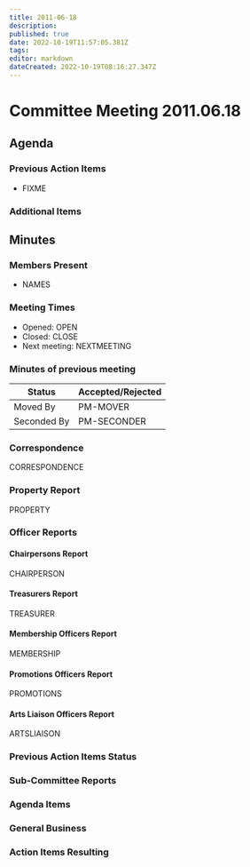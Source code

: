 ```yaml
---
title: 2011-06-18
description: 
published: true
date: 2022-10-19T11:57:05.381Z
tags: 
editor: markdown
dateCreated: 2022-10-19T08:16:27.347Z
---
```


# Committee Meeting 2011.06.18

## Agenda

### Previous Action Items

-   FIXME

### Additional Items

## Minutes

### Members Present

-   NAMES

### Meeting Times

-   Opened: OPEN
-   Closed: CLOSE
-   Next meeting: NEXTMEETING

### Minutes of previous meeting

| Status      | Accepted/Rejected |
|-------------|-------------------|
| Moved By    | PM-MOVER          |
| Seconded By | PM-SECONDER       |

### Correspondence

CORRESPONDENCE

### Property Report

PROPERTY

### Officer Reports

#### Chairpersons Report

CHAIRPERSON

#### Treasurers Report

TREASURER

#### Membership Officers Report

MEMBERSHIP

#### Promotions Officers Report

PROMOTIONS

#### Arts Liaison Officers Report

ARTSLIAISON

### Previous Action Items Status

### Sub-Committee Reports

### Agenda Items

### General Business

### Action Items Resulting
